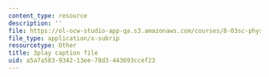 ```yaml
---
content_type: resource
description: ''
file: https://ol-ocw-studio-app-qa.s3.amazonaws.com/courses/8-03sc-physics-iii-vibrations-and-waves-fall-2016/a5a7a583934213ee78d3443693ccef23_BX4QPdP7fT8.srt
file_type: application/x-subrip
resourcetype: Other
title: 3play caption file
uid: a5a7a583-9342-13ee-78d3-443693ccef23
---
```

